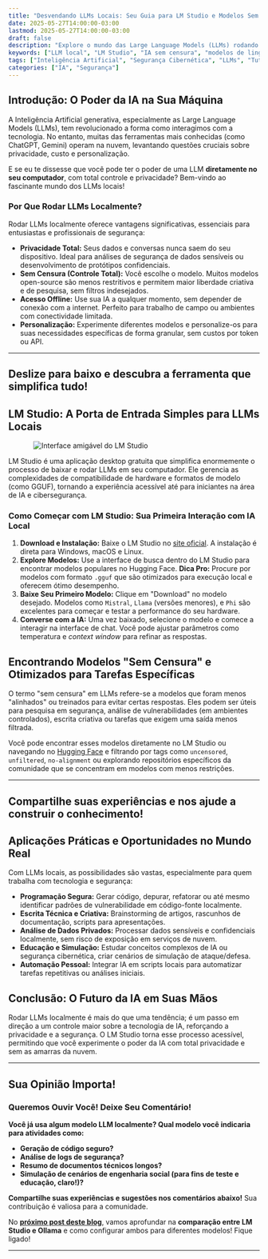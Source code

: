 ```yaml
---
title: "Desvendando LLMs Locais: Seu Guia para LM Studio e Modelos Sem Censura"
date: 2025-05-27T14:00:00-03:00
lastmod: 2025-05-27T14:00:00-03:00
draft: false
description: "Explore o mundo das Large Language Models (LLMs) rodando localmente no seu computador. Descubra como o LM Studio simplifica o uso de modelos de IA poderosos e sem censura para privacidade e personalização, e participe da conversa!"
keywords: ["LLM local", "LM Studio", "IA sem censura", "modelos de linguagem local", "privacidade IA", "Ollama", "chat offline", "inteligência artificial"]
tags: ["Inteligência Artificial", "Segurança Cibernética", "LLMs", "Tutorial", "Comunidade"]
categories: ["IA", "Segurança"]
---
```


## Introdução: O Poder da IA na Sua Máquina

A Inteligência Artificial generativa, especialmente as Large Language Models (LLMs), tem revolucionado a forma como interagimos com a tecnologia. No entanto, muitas das ferramentas mais conhecidas (como ChatGPT, Gemini) operam na nuvem, levantando questões cruciais sobre privacidade, custo e personalização.

E se eu te dissesse que você pode ter o poder de uma LLM **diretamente no seu computador**, com total controle e privacidade? Bem-vindo ao fascinante mundo dos LLMs locais!

### Por Que Rodar LLMs Localmente?

Rodar LLMs localmente oferece vantagens significativas, essenciais para entusiastas e profissionais de segurança:

* **Privacidade Total:** Seus dados e conversas nunca saem do seu dispositivo. Ideal para análises de segurança de dados sensíveis ou desenvolvimento de protótipos confidenciais.
* **Sem Censura (Controle Total):** Você escolhe o modelo. Muitos modelos open-source são menos restritivos e permitem maior liberdade criativa e de pesquisa, sem filtros indesejados.
* **Acesso Offline:** Use sua IA a qualquer momento, sem depender de conexão com a internet. Perfeito para trabalho de campo ou ambientes com conectividade limitada.
* **Personalização:** Experimente diferentes modelos e personalize-os para suas necessidades específicas de forma granular, sem custos por token ou API.

---
**<span data-aos="fade-up" data-aos-duration="1000">Deslize para baixo e descubra a ferramenta que simplifica tudo!</span>**
---

## LM Studio: A Porta de Entrada Simples para LLMs Locais

<img src="/images/lmstudio-interface.png" alt="Interface amigável do LM Studio" style="max-width: 80%; height: auto; display: block; margin: 0 auto;">

LM Studio é uma aplicação desktop gratuita que simplifica enormemente o processo de baixar e rodar LLMs em seu computador. Ele gerencia as complexidades de compatibilidade de hardware e formatos de modelo (como GGUF), tornando a experiência acessível até para iniciantes na área de IA e cibersegurança.

### Como Começar com LM Studio: Sua Primeira Interação com IA Local

1.  **Download e Instalação:** Baixe o LM Studio no [site oficial](https://lmstudio.ai/). A instalação é direta para Windows, macOS e Linux.
2.  **Explore Modelos:** Use a interface de busca dentro do LM Studio para encontrar modelos populares no Hugging Face. **Dica Pro:** Procure por modelos com formato `.gguf` que são otimizados para execução local e oferecem ótimo desempenho.
3.  **Baixe Seu Primeiro Modelo:** Clique em "Download" no modelo desejado. Modelos como `Mistral`, `Llama` (versões menores), e `Phi` são excelentes para começar e testar a performance do seu hardware.
4.  **Converse com a IA:** Uma vez baixado, selecione o modelo e comece a interagir na interface de chat. Você pode ajustar parâmetros como temperatura e *context window* para refinar as respostas.

## Encontrando Modelos "Sem Censura" e Otimizados para Tarefas Específicas

O termo "sem censura" em LLMs refere-se a modelos que foram menos "alinhados" ou treinados para evitar certas respostas. Eles podem ser úteis para pesquisa em segurança, análise de vulnerabilidades (em ambientes controlados), escrita criativa ou tarefas que exigem uma saída menos filtrada.

Você pode encontrar esses modelos diretamente no LM Studio ou navegando no [Hugging Face](https://huggingface.co/models) e filtrando por tags como `uncensored`, `unfiltered`, `no-alignment` ou explorando repositórios específicos da comunidade que se concentram em modelos com menos restrições.

---
**<span data-aos="fade-left" data-aos-duration="1200">Compartilhe suas experiências e nos ajude a construir o conhecimento!</span>**
---

## Aplicações Práticas e Oportunidades no Mundo Real

Com LLMs locais, as possibilidades são vastas, especialmente para quem trabalha com tecnologia e segurança:

* **Programação Segura:** Gerar código, depurar, refatorar ou até mesmo identificar padrões de vulnerabilidade em código-fonte localmente.
* **Escrita Técnica e Criativa:** Brainstorming de artigos, rascunhos de documentação, scripts para apresentações.
* **Análise de Dados Privados:** Processar dados sensíveis e confidenciais localmente, sem risco de exposição em serviços de nuvem.
* **Educação e Simulação:** Estudar conceitos complexos de IA ou segurança cibernética, criar cenários de simulação de ataque/defesa.
* **Automação Pessoal:** Integrar IA em scripts locais para automatizar tarefas repetitivas ou análises iniciais.

## Conclusão: O Futuro da IA em Suas Mãos

Rodar LLMs localmente é mais do que uma tendência; é um passo em direção a um controle maior sobre a tecnologia de IA, reforçando a privacidade e a segurança. O LM Studio torna esse processo acessível, permitindo que você experimente o poder da IA com total privacidade e sem as amarras da nuvem.

---
**<span data-aos="flip-up" data-aos-duration="1500">Sua Opinião Importa!</span>**
---

### Queremos Ouvir Você! Deixe Seu Comentário!

**Você já usa algum modelo LLM localmente? Qual modelo você indicaria para atividades como:**

* **Geração de código seguro?**
* **Análise de logs de segurança?**
* **Resumo de documentos técnicos longos?**
* **Simulação de cenários de engenharia social (para fins de teste e educação, claro!)?**

**Compartilhe suas experiências e sugestões nos comentários abaixo!** Sua contribuição é valiosa para a comunidade.

No **[próximo post deste blog](#)**, vamos aprofundar na **comparação entre LM Studio e Ollama** e como configurar ambos para diferentes modelos! Fique ligado!

---
